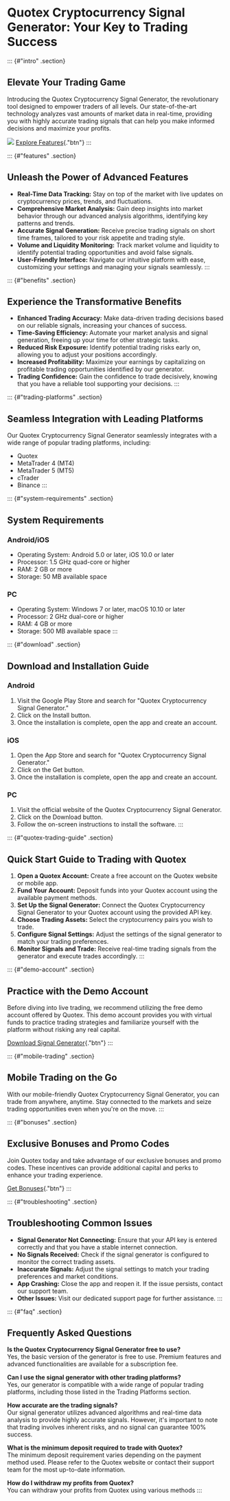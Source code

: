 # Quotex Cryptocurrency Signal Generator: Your Key to Trading Success

::: {#"intro" .section}
## Elevate Your Trading Game

Introducing the Quotex Cryptocurrency Signal Generator, the
revolutionary tool designed to empower traders of all levels. Our
state-of-the-art technology analyzes vast amounts of market data in
real-time, providing you with highly accurate trading signals that can
help you make informed decisions and maximize your profits.

[![](https://static.quotex.io/files/4_en/300_250.jpg)](https://traff.sbs/brokerqxlid)
[Explore Features](\%22#features\%22){."btn"}
:::

::: {#"features" .section}
## Unleash the Power of Advanced Features

-   **Real-Time Data Tracking:** Stay on top of the market with live
    updates on cryptocurrency prices, trends, and fluctuations.
-   **Comprehensive Market Analysis:** Gain deep insights into market
    behavior through our advanced analysis algorithms, identifying key
    patterns and trends.
-   **Accurate Signal Generation:** Receive precise trading signals on
    short time frames, tailored to your risk appetite and trading style.
-   **Volume and Liquidity Monitoring:** Track market volume and
    liquidity to identify potential trading opportunities and avoid
    false signals.
-   **User-Friendly Interface:** Navigate our intuitive platform with
    ease, customizing your settings and managing your signals
    seamlessly.
:::

::: {#"benefits" .section}
## Experience the Transformative Benefits

-   **Enhanced Trading Accuracy:** Make data-driven trading decisions
    based on our reliable signals, increasing your chances of success.
-   **Time-Saving Efficiency:** Automate your market analysis and signal
    generation, freeing up your time for other strategic tasks.
-   **Reduced Risk Exposure:** Identify potential trading risks early
    on, allowing you to adjust your positions accordingly.
-   **Increased Profitability:** Maximize your earnings by capitalizing
    on profitable trading opportunities identified by our generator.
-   **Trading Confidence:** Gain the confidence to trade decisively,
    knowing that you have a reliable tool supporting your decisions.
:::

::: {#"trading-platforms" .section}
## Seamless Integration with Leading Platforms

Our Quotex Cryptocurrency Signal Generator seamlessly integrates with a
wide range of popular trading platforms, including:

-   Quotex
-   MetaTrader 4 (MT4)
-   MetaTrader 5 (MT5)
-   cTrader
-   Binance
:::

::: {#"system-requirements" .section}
## System Requirements

### Android/iOS

-   Operating System: Android 5.0 or later, iOS 10.0 or later
-   Processor: 1.5 GHz quad-core or higher
-   RAM: 2 GB or more
-   Storage: 50 MB available space

### PC

-   Operating System: Windows 7 or later, macOS 10.10 or later
-   Processor: 2 GHz dual-core or higher
-   RAM: 4 GB or more
-   Storage: 500 MB available space
:::

::: {#"download" .section}
## Download and Installation Guide

### Android

1.  Visit the Google Play Store and search for "Quotex Cryptocurrency
    Signal Generator."
2.  Click on the Install button.
3.  Once the installation is complete, open the app and create an
    account.

### iOS

1.  Open the App Store and search for "Quotex Cryptocurrency Signal
    Generator."
2.  Click on the Get button.
3.  Once the installation is complete, open the app and create an
    account.

### PC

1.  Visit the official website of the Quotex Cryptocurrency Signal
    Generator.
2.  Click on the Download button.
3.  Follow the on-screen instructions to install the software.
:::

::: {#"quotex-trading-guide" .section}
## Quick Start Guide to Trading with Quotex

1.  **Open a Quotex Account:** Create a free account on the Quotex
    website or mobile app.
2.  **Fund Your Account:** Deposit funds into your Quotex account using
    the available payment methods.
3.  **Set Up the Signal Generator:** Connect the Quotex Cryptocurrency
    Signal Generator to your Quotex account using the provided API key.
4.  **Choose Trading Assets:** Select the cryptocurrency pairs you wish
    to trade.
5.  **Configure Signal Settings:** Adjust the settings of the signal
    generator to match your trading preferences.
6.  **Monitor Signals and Trade:** Receive real-time trading signals
    from the generator and execute trades accordingly.
:::

::: {#"demo-account" .section}
## Practice with the Demo Account

Before diving into live trading, we recommend utilizing the free demo
account offered by Quotex. This demo account provides you with virtual
funds to practice trading strategies and familiarize yourself with the
platform without risking any real capital.

[Download Signal Generator](\%22#download\%22){."btn"}
:::

::: {#"mobile-trading" .section}
## Mobile Trading on the Go

With our mobile-friendly Quotex Cryptocurrency Signal Generator, you can
trade from anywhere, anytime. Stay connected to the markets and seize
trading opportunities even when you\'re on the move.
:::

::: {#"bonuses" .section}
## Exclusive Bonuses and Promo Codes

Join Quotex today and take advantage of our exclusive bonuses and promo
codes. These incentives can provide additional capital and perks to
enhance your trading experience.

[Get Bonuses](\%22#download\%22){."btn"}
:::

::: {#"troubleshooting" .section}
## Troubleshooting Common Issues

-   **Signal Generator Not Connecting:** Ensure that your API key is
    entered correctly and that you have a stable internet connection.
-   **No Signals Received:** Check if the signal generator is configured
    to monitor the correct trading assets.
-   **Inaccurate Signals:** Adjust the signal settings to match your
    trading preferences and market conditions.
-   **App Crashing:** Close the app and reopen it. If the issue
    persists, contact our support team.
-   **Other Issues:** Visit our dedicated support page for further
    assistance.
:::

::: {#"faq" .section}
## Frequently Asked Questions

**Is the Quotex Cryptocurrency Signal Generator free to use?**\
Yes, the basic version of the generator is free to use. Premium features
and advanced functionalities are available for a subscription fee.

**Can I use the signal generator with other trading platforms?**\
Yes, our generator is compatible with a wide range of popular trading
platforms, including those listed in the Trading Platforms section.

**How accurate are the trading signals?**\
Our signal generator utilizes advanced algorithms and real-time data
analysis to provide highly accurate signals. However, it\'s important to
note that trading involves inherent risks, and no signal can guarantee
100% success.

**What is the minimum deposit required to trade with Quotex?**\
The minimum deposit requirement varies depending on the payment method
used. Please refer to the Quotex website or contact their support team
for the most up-to-date information.

**How do I withdraw my profits from Quotex?**\
You can withdraw your profits from Quotex using various methods
:::

